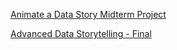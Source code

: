 [Animate a Data Story Midterm Project](https://public.tableau.com/app/profile/muhammed.jimoh/viz/project3_16803539809310/Story1?publish=yes)

[Advanced Data Storytelling - Final](https://public.flourish.studio/story/1877716/)